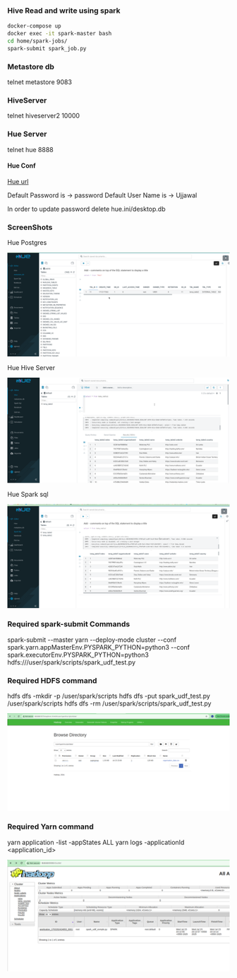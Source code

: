 ### Hive Read and write using spark 

```bash
docker-compose up 
docker exec -it spark-master bash
cd home/spark-jobs/
spark-submit spark_job.py
```

### Metastore db 
telnet metastore 9083

### HiveServer 
telnet hiveserver2 10000

### Hue Server 
telnet hue 8888

#### Hue Conf 

[Hue url](http://0.0.0.0:11004/hue/editor/?type=hive)

Default Password is -> password 
Default User Name is -> Ujjawal

In order to update password delete hue.ini/desktop.db

### ScreenShots 

Hue Postgres 

![alt text](src/hue-postgres.png)

Hue Hive Server 

![alt text](src/hue-hive.png)

Hue Spark sql

![alt text](src/hue-spark-sql.png)

### Required spark-submit Commands
spark-submit   --master yarn   --deploy-mode cluster   --conf spark.yarn.appMasterEnv.PYSPARK_PYTHON=python3   --conf spark.executorEnv.PYSPARK_PYTHON=python3   hdfs:///user/spark/scripts/spark_udf_test.py

### Required HDFS command
hdfs dfs -mkdir -p /user/spark/scripts
hdfs dfs -put spark_udf_test.py /user/spark/scripts
hdfs dfs -rm /user/spark/scripts/spark_udf_test.py

![alt text](src/hdfs_ui.png)

### Required Yarn command
yarn application -list -appStates ALL
yarn logs -applicationId <application_id>

![alt text](src/yarn_ui.png)